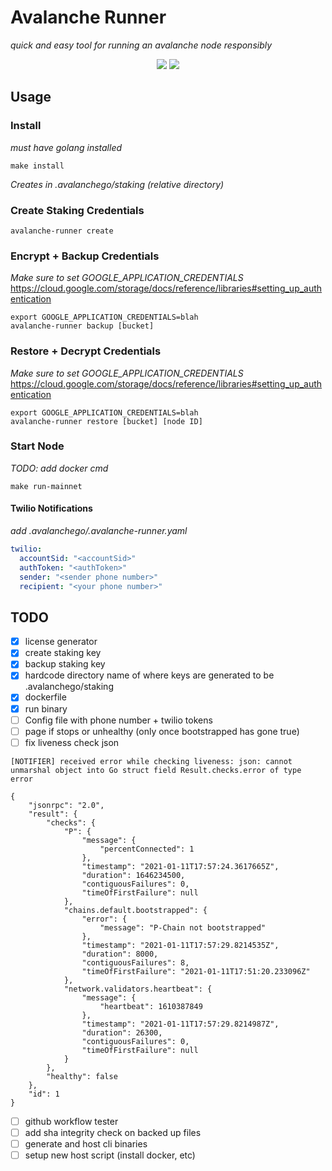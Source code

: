 # Avalanche Runner
_quick and easy tool for running an avalanche node responsibly_

<p align="center">
  <a href="https://goreportcard.com/report/github.com/patrick-ogrady/avalanche-runner"><img src="https://goreportcard.com/badge/github.com/patrick-ogrady/avalanche-runner" /></a>
  <a href="https://github.com/patrick-ogrady/avalanche-runner/blob/master/LICENSE"><img src="https://img.shields.io/github/license/patrick-ogrady/avalanche-runner.svg" /></a>
</p>

## Usage
### Install
_must have golang installed_
```text
make install
```

_Creates in .avalanchego/staking (relative directory)_
### Create Staking Credentials
```text
avalanche-runner create
```

### Encrypt + Backup Credentials
_Make sure to set GOOGLE_APPLICATION_CREDENTIALS_
https://cloud.google.com/storage/docs/reference/libraries#setting_up_authentication
```text
export GOOGLE_APPLICATION_CREDENTIALS=blah
avalanche-runner backup [bucket]
```

### Restore + Decrypt Credentials
_Make sure to set GOOGLE_APPLICATION_CREDENTIALS_
https://cloud.google.com/storage/docs/reference/libraries#setting_up_authentication
```text
export GOOGLE_APPLICATION_CREDENTIALS=blah
avalanche-runner restore [bucket] [node ID]
```

### Start Node
_TODO: add docker cmd_
```text
make run-mainnet
```

#### Twilio Notifications
_add .avalanchego/.avalanche-runner.yaml_
```yaml
twilio:
  accountSid: "<accountSid>"
  authToken: "<authToken>"
  sender: "<sender phone number>"
  recipient: "<your phone number>"
```

## TODO
- [x] license generator
- [x] create staking key
- [x] backup staking key
- [x] hardcode directory name of where keys are generated to be
  .avalanchego/staking
- [x] dockerfile
- [x] run binary
- [ ] Config file with phone number + twilio tokens
- [ ] page if stops or unhealthy (only once bootstrapped has gone true)
- [ ] fix liveness check json
```
[NOTIFIER] received error while checking liveness: json: cannot unmarshal object into Go struct field Result.checks.error of type error
```
```
{
    "jsonrpc": "2.0",
    "result": {
        "checks": {
            "P": {
                "message": {
                    "percentConnected": 1
                },
                "timestamp": "2021-01-11T17:57:24.3617665Z",
                "duration": 1646234500,
                "contiguousFailures": 0,
                "timeOfFirstFailure": null
            },
            "chains.default.bootstrapped": {
                "error": {
                    "message": "P-Chain not bootstrapped"
                },
                "timestamp": "2021-01-11T17:57:29.8214535Z",
                "duration": 8000,
                "contiguousFailures": 8,
                "timeOfFirstFailure": "2021-01-11T17:51:20.233096Z"
            },
            "network.validators.heartbeat": {
                "message": {
                    "heartbeat": 1610387849
                },
                "timestamp": "2021-01-11T17:57:29.8214987Z",
                "duration": 26300,
                "contiguousFailures": 0,
                "timeOfFirstFailure": null
            }
        },
        "healthy": false
    },
    "id": 1
}
```
- [ ] github workflow tester
- [ ] add sha integrity check on backed up files
- [ ] generate and host cli binaries
- [ ] setup new host script (install docker, etc)
